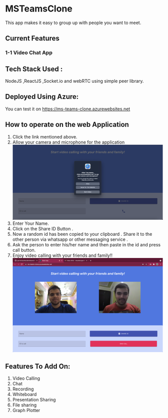 # MSTeamsClone

This app makes it easy to group up with people you want to meet. 

## Current Features

### 1-1 Video Chat App

## Tech Stack Used :
NodeJS ,ReactJS ,Socket.io and webRTC using simple peer library.

## Deployed Using Azure:
You can test it on https://ms-teams-clone.azurewebsites.net 

## How to operate on the web Application

1. Click the link mentioned above.
2. Allow your camera and microphone for the application
![alt text](https://github.com/garvitchaudhary9/msTeamsClone/blob/master/ScreenShot1.png)
3. Enter Your Name.
4. Click on the Share ID Button .
5. Now a random id has been copied to your clipboard . Share it to the other person via whatsapp or other messaging service .
6. Ask the person to enter his/her name and then paste in the id and press call button.
7. Enjoy video calling with your friends and family!!
![alt text](https://github.com/garvitchaudhary9/msTeamsClone/blob/master/ScreenShot2.png)
## Features To Add On:

1. Video Calling 
2. Chat 
3. Recording
4. Whiteboard
5. Presentation Sharing
6. File sharing 
7. Graph Plotter
